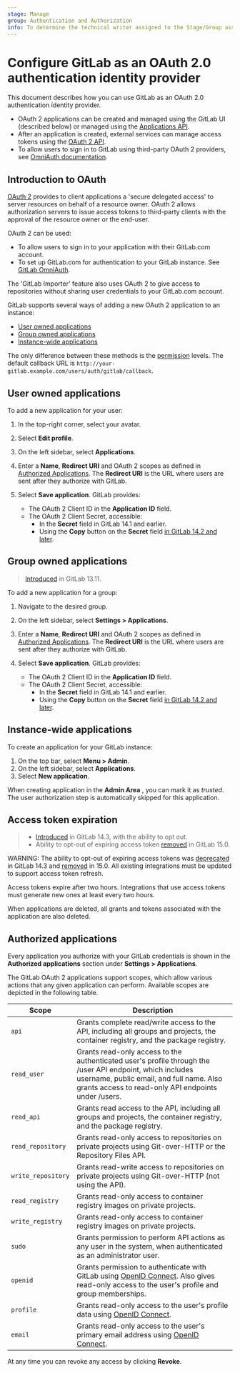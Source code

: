 ```yaml
---
stage: Manage
group: Authentication and Authorization
info: To determine the technical writer assigned to the Stage/Group associated with this page, see https://about.gitlab.com/handbook/engineering/ux/technical-writing/#assignments
---
```


# Configure GitLab as an OAuth 2.0 authentication identity provider

This document describes how you can use GitLab as an OAuth 2.0 authentication identity provider.

- OAuth 2 applications can be created and managed using the GitLab UI (described below)
  or managed using the [Applications API](../api/applications.md).
- After an application is created, external services can manage access tokens using the
  [OAuth 2 API](../api/oauth2.md).
- To allow users to sign in to GitLab using third-party OAuth 2 providers, see
  [OmniAuth documentation](omniauth.md).

## Introduction to OAuth

[OAuth 2](https://oauth.net/2/) provides to client applications a 'secure delegated
access' to server resources on behalf of a resource owner. OAuth 2 allows
authorization servers to issue access tokens to third-party clients with the approval
of the resource owner or the end-user.

OAuth 2 can be used:

- To allow users to sign in to your application with their GitLab.com account.
- To set up GitLab.com for authentication to your GitLab instance. See
  [GitLab OmniAuth](gitlab.md).

The 'GitLab Importer' feature also uses OAuth 2 to give access
to repositories without sharing user credentials to your GitLab.com account.

GitLab supports several ways of adding a new OAuth 2 application to an instance:

- [User owned applications](#user-owned-applications)
- [Group owned applications](#group-owned-applications)
- [Instance-wide applications](#instance-wide-applications)

The only difference between these methods is the [permission](../user/permissions.md)
levels. The default callback URL is `http://your-gitlab.example.com/users/auth/gitlab/callback`.

## User owned applications

To add a new application for your user:

1. In the top-right corner, select your avatar.
1. Select **Edit profile**.
1. On the left sidebar, select **Applications**.
1. Enter a **Name**, **Redirect URI** and OAuth 2 scopes as defined in [Authorized Applications](#authorized-applications).
   The **Redirect URI** is the URL where users are sent after they authorize with GitLab.
1. Select **Save application**. GitLab provides:

   - The OAuth 2 Client ID in the **Application ID** field.
   - The OAuth 2 Client Secret, accessible:
     - In the **Secret** field in GitLab 14.1 and earlier.
     - Using the **Copy** button on the **Secret** field
       [in GitLab 14.2 and later](https://gitlab.com/gitlab-org/gitlab/-/issues/332844).

## Group owned applications

> [Introduced](https://gitlab.com/gitlab-org/gitlab/-/issues/16227) in GitLab 13.11.

To add a new application for a group:

1. Navigate to the desired group.
1. On the left sidebar, select **Settings > Applications**.
1. Enter a **Name**, **Redirect URI** and OAuth 2 scopes as defined in [Authorized Applications](#authorized-applications).
   The **Redirect URI** is the URL where users are sent after they authorize with GitLab.
1. Select **Save application**. GitLab provides:

   - The OAuth 2 Client ID in the **Application ID** field.
   - The OAuth 2 Client Secret, accessible:
     - In the **Secret** field in GitLab 14.1 and earlier.
     - Using the **Copy** button on the **Secret** field
       [in GitLab 14.2 and later](https://gitlab.com/gitlab-org/gitlab/-/issues/332844).

## Instance-wide applications

To create an application for your GitLab instance:

1. On the top bar, select **Menu > Admin**.
1. On the left sidebar, select **Applications**.
1. Select **New application**.

When creating application in the **Admin Area** , you can mark it as _trusted_.
The user authorization step is automatically skipped for this application.

## Access token expiration

> - [Introduced](https://gitlab.com/gitlab-org/gitlab/-/issues/21745) in GitLab 14.3, with the ability to opt out.
> - Ability to opt-out of expiring access token [removed](https://gitlab.com/gitlab-org/gitlab/-/issues/340848) in GitLab 15.0.

WARNING:
The ability to opt-out of expiring access tokens was [deprecated](https://gitlab.com/gitlab-org/gitlab/-/issues/340848)
in GitLab 14.3 and [removed](https://gitlab.com/gitlab-org/gitlab/-/issues/340848) in 15.0. All
existing integrations must be updated to support access token refresh.

Access tokens expire after two hours. Integrations that use access tokens must generate new ones at least every
two hours.

When applications are deleted, all grants and tokens associated with the application are also deleted.

## Authorized applications

Every application you authorize with your GitLab credentials is shown
in the **Authorized applications** section under **Settings > Applications**.

The GitLab OAuth 2 applications support scopes, which allow various actions that any given
application can perform. Available scopes are depicted in the following table.

| Scope              | Description |
| ------------------ | ----------- |
| `api`              | Grants complete read/write access to the API, including all groups and projects, the container registry, and the package registry. |
| `read_user`        | Grants read-only access to the authenticated user's profile through the /user API endpoint, which includes username, public email, and full name. Also grants access to read-only API endpoints under /users. |
| `read_api`         |  Grants read access to the API, including all groups and projects, the container registry, and the package registry. |
| `read_repository`  |  Grants read-only access to repositories on private projects using Git-over-HTTP or the Repository Files API. |
| `write_repository` | Grants read-write access to repositories on private projects using Git-over-HTTP (not using the API). |
| `read_registry`    |  Grants read-only access to container registry images on private projects. |
| `write_registry`   | Grants read-only access to container registry images on private projects. |
| `sudo`             | Grants permission to perform API actions as any user in the system, when authenticated as an administrator user. |
| `openid`           | Grants permission to authenticate with GitLab using [OpenID Connect](openid_connect_provider.md). Also gives read-only access to the user's profile and group memberships. |
| `profile`          |  Grants read-only access to the user's profile data using [OpenID Connect](openid_connect_provider.md). |
| `email`            |  Grants read-only access to the user's primary email address using [OpenID Connect](openid_connect_provider.md). |

At any time you can revoke any access by clicking **Revoke**.
